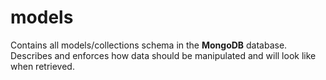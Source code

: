 # models

Contains all models/collections schema in the **MongoDB** database. Describes and enforces how data should be manipulated and will look like when retrieved.

